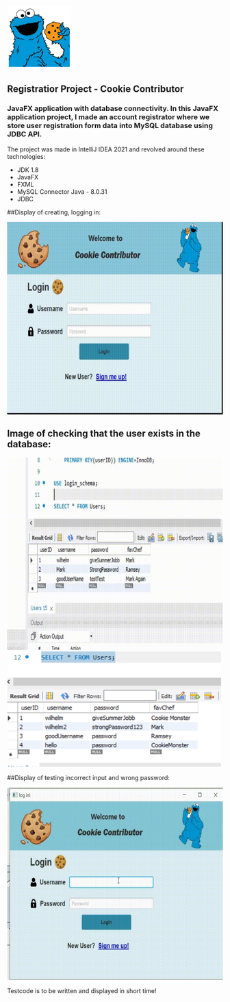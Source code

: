 <img src=readmeIMG/CMLogo.png width="150" height="150">

## Registratior Project - Cookie Contributor

### JavaFX application with database connectivity. In this JavaFX application project, I made an account registrator where we store user registration form data into MySQL database using JDBC API.
The project was made in IntelliJ IDEA 2021 and revolved around these technologies:
- JDK 1.8
- JavaFX
- FXML
- MySQL Connector Java - 8.0.31
- JDBC

##Display of creating, logging in:

<img src=readmeIMG/displayOfSignUp.gif width="650" height="450">

## Image of checking that the user exists in the database:

<img src=readmeIMG/updTable.gif width="650" height="450">

<img src=readmeIMG/imgUpdTable.png width="500" height="270">

##Display of testing incorrect input and wrong password:

<img src=readmeIMG/displayTest.gif width="650" height="450">

Testcode is to be written and displayed in short time!